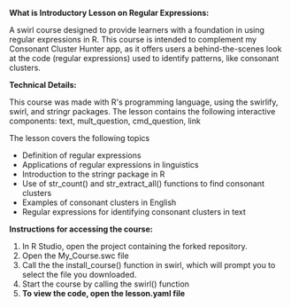 **What is Introductory Lesson on Regular Expressions:**

A swirl course designed to provide learners with a foundation in using regular expressions in R. This course is intended to complement my Consonant Cluster Hunter app, as it offers users a behind-the-scenes look at the code (regular expressions) used to identify patterns, like consonant clusters.

**Technical Details:**

This course was made with R's programming language, using the swirlify, swirl, and stringr packages. The lesson contains the following interactive components: text, mult_question, cmd_question, link

The lesson covers the following topics
- Definition of regular expressions
- Applications of regular expressions in linguistics
- Introduction to the stringr package in R
- Use of str_count() and str_extract_all() functions to find consonant clusters
- Examples of consonant clusters in English
- Regular expressions for identifying consonant clusters in text

**Instructions for accessing the course:**
1. In R Studio, open the project containing the forked repository.
2. Open the My_Course.swc file
3. Call the the install_course() function in swirl, which will prompt you to select the file you downloaded.
4. Start the course by calling the swirl() function
5. **To view the code, open the lesson.yaml file**

